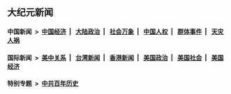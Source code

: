 ## 大纪元新闻

#### 中国新闻 &nbsp;>&nbsp; [中国经济](indexes/ncid283/README.md?09180845) &nbsp;| &nbsp; [大陆政治](indexes/ncid277/README.md?09180845) &nbsp;| &nbsp; [社会万象](indexes/ncid282/README.md?09180845) &nbsp;| &nbsp; [中国人权](indexes/ncid278/README.md?09180845) &nbsp;| &nbsp; [群体事件](indexes/ncid279/README.md?09180845) &nbsp;| &nbsp; [天灾人祸](indexes/ncid280/README.md?09180845)

#### 国际新闻 &nbsp;>&nbsp; [美中关系](indexes/nf1412576/README.md?09180845) &nbsp;| &nbsp; [台湾新闻](indexes/ncid1349361/README.md?09180845) &nbsp;| &nbsp; [香港新闻](indexes/ncid1349362/README.md?09180845) &nbsp;| &nbsp; [美国政治](indexes/ncid1078159/README.md?09180845) &nbsp;| &nbsp; [美国社会](indexes/ncid1078160/README.md?09180845) &nbsp;| &nbsp; [美国经济](indexes/ncid1078158/README.md?09180845)

#### 特别专题 &nbsp;>&nbsp; [中共百年历史](https://github.com/epoch-news/epoch-special/blob/master/README.md?09180845)  
